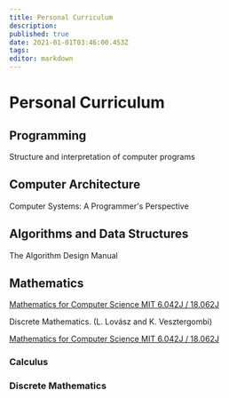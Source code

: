 ```yaml
---
title: Personal Curriculum
description: 
published: true
date: 2021-01-01T03:46:00.453Z
tags: 
editor: markdown
---
```


# Personal Curriculum

## Programming

Structure and interpretation of computer programs

## Computer Architecture
Computer Systems: A Programmer's Perspective

## Algorithms and Data Structures
The Algorithm Design Manual

## Mathematics

[Mathematics for Computer Science MIT 6.042J / 18.062J ](https://ocw.mit.edu/courses/mathematics/18-01-single-variable-calculus-fall-2006/)

Discrete Mathematics. (L. Lovász and K. Vesztergombi)

[Mathematics for Computer Science MIT 6.042J / 18.062J ](https://ocw.mit.edu/courses/electrical-engineering-and-computer-science/6-042j-mathematics-for-computer-science-fall-2010/index.htm)


### Calculus 
### Discrete Mathematics